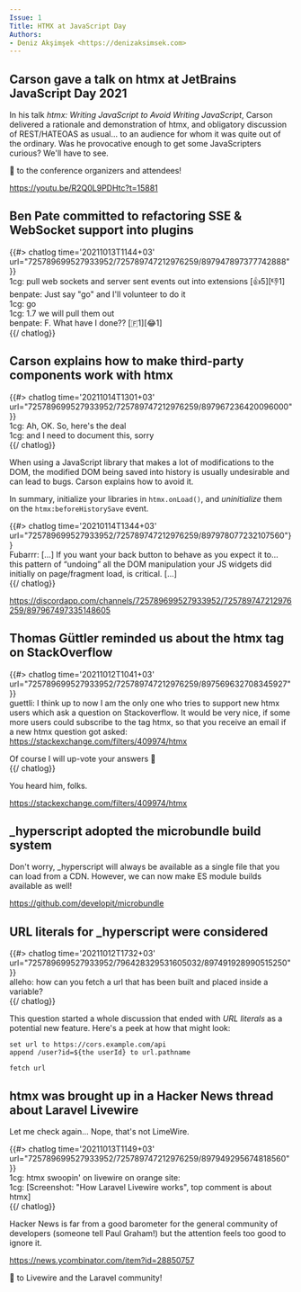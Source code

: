```yaml
---
Issue: 1
Title: HTMX at JavaScript Day
Authors: 
- Deniz Akşimşek <https://denizaksimsek.com>
---
```


## Carson gave a talk on htmx at JetBrains JavaScript Day 2021

In his talk <cite>htmx: Writing JavaScript to Avoid Writing JavaScript</cite>,
Carson delivered a rationale and demonstration of htmx, and obligatory 
discussion of REST/HATEOAS as usual... to an audience for whom it was quite 
out of the ordinary. Was he provocative enough to get some JavaScripters 
curious? We'll have to see. 

💙 to the conference organizers and attendees!

<https://youtu.be/R2Q0L9PDHtc?t=15881>


## Ben Pate committed to refactoring SSE & WebSocket support into plugins

{{#> chatlog time='20211013T1144+03' url="725789699527933952/725789747212976259/897947897377742888" }}  
1cg: pull web sockets and server sent events out into extensions [👍5][👎1]  
benpate: Just say "go" and I'll volunteer to do it  
1cg: go  
1cg: 1.7 we will pull them out  
benpate: F. What have I done?? [🇫1][😂1]  
{{/ chatlog}}

## Carson explains how to make third-party components work with htmx

{{#> chatlog time='20211014T1301+03' url="725789699527933952/725789747212976259/897967236420096000"}}  
1cg: Ah, OK.  So, here's the deal  
1cg: and I need to document this, sorry  
{{/ chatlog}}

When using a JavaScript library that makes a lot of modifications to the DOM,
the modified DOM being saved into history is usually undesirable and can lead
to bugs. Carson explains how to avoid it.

In summary, initialize your libraries in `htmx.onLoad()`, and _uninitialize_
them on the `htmx:beforeHistorySave` event.

{{#> chatlog time='20210114T1344+03' url="725789699527933952/725789747212976259/897978077232107560"}}  
Fubarrr: [...] If you want your back button to behave as you expect it to…
  this pattern of “undoing” all the DOM manipulation your JS widgets did
  initially on page/fragment load, is critical. [...]  
{{/ chatlog}}

<https://discordapp.com/channels/725789699527933952/725789747212976259/897967497335148605>


## Thomas Güttler reminded us about the htmx tag on StackOverflow

{{#> chatlog time='20211012T1041+03' url="725789699527933952/725789747212976259/897569632708345927"}}  
guettli: I think up to now I am the only one who tries to support new htmx
  users which  ask a question on Stackoverflow. It would be very nice, if some
  more users could subscribe to the tag htmx, so that you receive an email if a
  new htmx question got asked: <https://stackexchange.com/filters/409974/htmx>
   
  Of course I will up-vote your answers 🙂  
{{/ chatlog}}

You heard him, folks.

<https://stackexchange.com/filters/409974/htmx>


## _hyperscript adopted the microbundle build system

Don't worry, _hyperscript will always be available as a single file that you
can load from a CDN. However, we can now make ES module builds available as
well! 

<https://github.com/developit/microbundle>


## URL literals for _hyperscript were considered

{{#> chatlog time='20211012T1732+03' url="725789699527933952/796428329531605032/897491928990515250"}}  
alleho: how can you fetch a url that has been built and placed inside a variable?  
{{/ chatlog}}

This question started a whole discussion that ended with *URL literals* as a 
potential new feature. Here's a peek at how that might look:

  ~~~ hyperscript
  set url to https://cors.example.com/api 
  append /user?id=${the userId} to url.pathname
    
  fetch url
  ~~~

## htmx was brought up in a Hacker News thread about Laravel Livewire

Let me check again... Nope, that's not LimeWire.

{{#> chatlog time='20211013T1149+03' url="725789699527933952/725789747212976259/897949295674818560"}}  
1cg: htmx swoopin' on livewire on orange site:  
1cg: [Screenshot: "How Laravel Livewire works", top comment is about htmx]  
{{/ chatlog}}

Hacker News is far from a good barometer for the general community of 
developers (someone tell Paul Graham!) but the attention feels too good to
ignore it. 

<https://news.ycombinator.com/item?id=28850757>

💙 to Livewire and the Laravel community!
